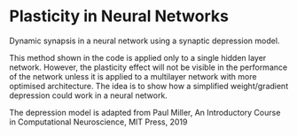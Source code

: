 # Plasticity in Neural Networks
Dynamic synapsis in a neural network using a synaptic depression model.

This method shown in the code is applied only to a single hidden layer network. However, the plasticity effect will not be visible in the performance of the network unless it is applied to a multilayer network with more optimised architecture. The idea is to show how a simplified weight/gradient depression could work in a neural network.

The depression model is adapted from Paul Miller, An Introductory Course in Computational Neuroscience, MIT Press, 2019
